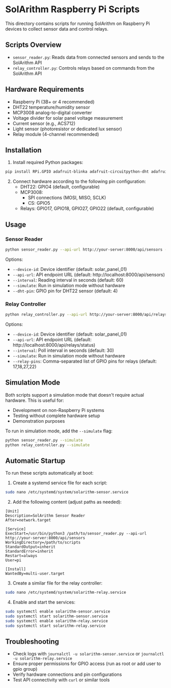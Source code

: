 # SolArithm Raspberry Pi Scripts

This directory contains scripts for running SolArithm on Raspberry Pi devices to collect sensor data and control relays.

## Scripts Overview

- `sensor_reader.py`: Reads data from connected sensors and sends to the SolArithm API
- `relay_controller.py`: Controls relays based on commands from the SolArithm API

## Hardware Requirements

- Raspberry Pi (3B+ or 4 recommended)
- DHT22 temperature/humidity sensor
- MCP3008 analog-to-digital converter
- Voltage divider for solar panel voltage measurement
- Current sensor (e.g., ACS712)
- Light sensor (photoresistor or dedicated lux sensor)
- Relay module (4-channel recommended)

## Installation

1. Install required Python packages:

```bash
pip install RPi.GPIO adafruit-blinka adafruit-circuitpython-dht adafruit-circuitpython-mcp3xxx requests
```

2. Connect hardware according to the following pin configuration:
   - DHT22: GPIO4 (default, configurable)
   - MCP3008: 
     - SPI connections (MOSI, MISO, SCLK)
     - CS: GPIO5
   - Relays: GPIO17, GPIO18, GPIO27, GPIO22 (default, configurable)

## Usage

### Sensor Reader

```bash
python sensor_reader.py --api-url http://your-server:8000/api/sensors --interval 60
```

Options:
- `--device-id`: Device identifier (default: solar_panel_01)
- `--api-url`: API endpoint URL (default: http://localhost:8000/api/sensors)
- `--interval`: Reading interval in seconds (default: 60)
- `--simulate`: Run in simulation mode without hardware
- `--dht-pin`: GPIO pin for DHT22 sensor (default: 4)

### Relay Controller

```bash
python relay_controller.py --api-url http://your-server:8000/api/relays/status --interval 30
```

Options:
- `--device-id`: Device identifier (default: solar_panel_01)
- `--api-url`: API endpoint URL (default: http://localhost:8000/api/relays/status)
- `--interval`: Poll interval in seconds (default: 30)
- `--simulate`: Run in simulation mode without hardware
- `--relay-pins`: Comma-separated list of GPIO pins for relays (default: 17,18,27,22)

## Simulation Mode

Both scripts support a simulation mode that doesn't require actual hardware. This is useful for:
- Development on non-Raspberry Pi systems
- Testing without complete hardware setup
- Demonstration purposes

To run in simulation mode, add the `--simulate` flag:

```bash
python sensor_reader.py --simulate
python relay_controller.py --simulate
```

## Automatic Startup

To run these scripts automatically at boot:

1. Create a systemd service file for each script:

```bash
sudo nano /etc/systemd/system/solarithm-sensor.service
```

2. Add the following content (adjust paths as needed):

```
[Unit]
Description=SolArithm Sensor Reader
After=network.target

[Service]
ExecStart=/usr/bin/python3 /path/to/sensor_reader.py --api-url http://your-server:8000/api/sensors
WorkingDirectory=/path/to/scripts
StandardOutput=inherit
StandardError=inherit
Restart=always
User=pi

[Install]
WantedBy=multi-user.target
```

3. Create a similar file for the relay controller:

```bash
sudo nano /etc/systemd/system/solarithm-relay.service
```

4. Enable and start the services:

```bash
sudo systemctl enable solarithm-sensor.service
sudo systemctl start solarithm-sensor.service
sudo systemctl enable solarithm-relay.service
sudo systemctl start solarithm-relay.service
```

## Troubleshooting

- Check logs with `journalctl -u solarithm-sensor.service` or `journalctl -u solarithm-relay.service`
- Ensure proper permissions for GPIO access (run as root or add user to gpio group)
- Verify hardware connections and pin configurations
- Test API connectivity with `curl` or similar tools